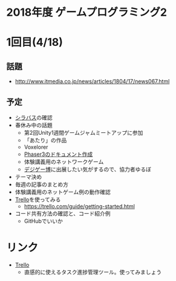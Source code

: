 # 2018年度 ゲームプログラミング2

# 1回目(4/18)
## 話題
- http://www.itmedia.co.jp/news/articles/1804/17/news067.html

## 予定
- [シラバス](syllabus.md)の確認
- 春休み中の話題
  - 第2回Unity1週間ゲームジャムミートアップに参加
  - 「あたり」の作品
  - Voxelorer
  - [Phaser3のドキュメント作成](http://am1tanaka.hatenablog.com/entry/2018/04/10/221101)
  - 体験講義用のネットワークゲーム
  - [デジゲー博](http://digigame-expo.org/)に出展したい気がするので、協力者ゆるぼ
- テーマ決め
- 毎週の記事のまとめ方
- 体験講義用のネットゲーム例の動作確認
- [Trello](https://trello.com/)を使ってみる
  - https://trello.com/guide/getting-started.html
- コード共有方法の確認と、コード紹介例
  - GitHubでいいか

# リンク
- [Trello](https://trello.com/)
  - 直感的に使えるタスク進捗管理ツール。使ってみましょう


